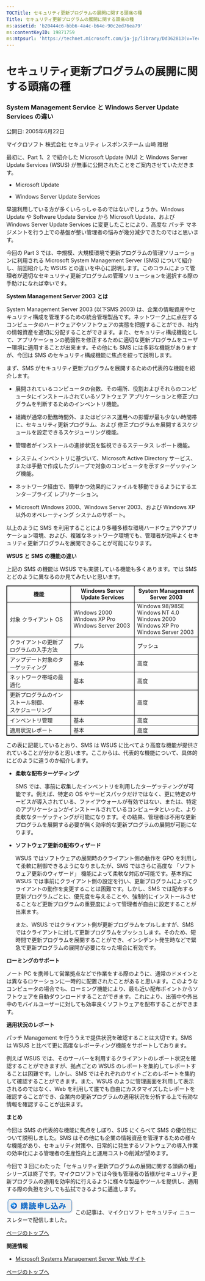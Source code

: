 ```yaml
---
TOCTitle: セキュリティ更新プログラムの展開に関する頭痛の種
Title: セキュリティ更新プログラムの展開に関する頭痛の種
ms:assetid: 'b20444c6-bbb6-4a4c-b64e-90c2ed76ea79'
ms:contentKeyID: 19871759
ms:mtpsurl: 'https://technet.microsoft.com/ja-jp/library/Dd362813(v=TechNet.10)'
---
```


セキュリティ更新プログラムの展開に関する頭痛の種
================================================

### System Management Service と Windows Server Update Services の違い

公開日: 2005年6月22日

マイクロソフト 株式会社 セキュリティ レスポンスチーム 山崎 雅樹

最初に、Part 1、2 で紹介した Microsoft Update (MU) と Windows Server Update Services (WSUS) が無事に公開されたことをご案内させていただきます。

-   Microsoft Update

-   Windows Server Update Services

早速利用している方が多くいらっしゃるのではないでしょうか。Windows Update や Software Update Service から Microsoft Update、および Windows Server Update Services に変更したことにより、高度な パッチ マネジメントを行う上での基盤が整い管理者の悩みが幾分減少できたのではと思います。

今回の Part 3 では、中規模、大規模環境で更新プログラムの管理ソリューションに利用される Microsoft System Management Server (SMS) について紹介し、前回紹介した WSUS との違いを中心に説明します。このコラムによって管理者が適切なセキュリティ更新プログラムの管理ソリューションを選択する際の手助けになれば幸いです。

**System Management Server 2003** **とは**

System Management Server 2003 (以下SMS 2003) は、企業の情報資産やセキュリティ構成を管理するための統合管理製品です。ネットワーク上に点在するコンピュータのハードウェアやソフトウェアの実態を把握することができ、社内の情報資産を適切に分配することができます。また、セキュリティ構成機能として、アプリケーションの脆弱性を修正するために適切な更新プログラムをユーザー環境に適用することが出来ます。その他にも SMS には多彩な機能がありますが、今回は SMS のセキュリティ構成機能に焦点を絞って説明します。

まず、SMS がセキュリティ更新プログラムを展開するための代表的な機能を紹介します。

-   展開されているコンピュータの台数、その場所、役割およびそれらのコンピュータにインストールされているソフトウェア アプリケーションと修正プログラムを判断するためのインベントリ機能。

-   組織が通常の勤務時間外、またはビジネス運用への影響が最も少ない時間帯に、セキュリティ更新プログラム、および 修正プログラムを展開するスケジュールを設定できるスケジューリング機能。

-   管理者がインストールの進捗状況を監視できるステータス レポート機能。

-   システム インベントリに基づいて、Microsoft Active Directory サービス、または手動で作成したグループで対象のコンピュータを示すターゲッティング機能。

-   ネットワーク経由で、簡単かつ効果的にファイルを移動できるようにするエンタープライズ レプリケーション。

-   Microsoft Windows 2000、Windows Server 2003、および Windows XP 以外のオペレーティング システムのサポート。

以上のように SMS を利用することにより多種多様な環境ハードウェアやアプリケーション環境、および、複雑なネットワーク環境でも、管理者が効率よくセキュリティ更新プログラムを展開できることが可能になります。

**WSUS** **と** **SMS** **の機能の違い**

上記の SMS の機能は WSUS でも実装している機能も多くあります。では SMS とどのように異なるのか見てみたいと思います。

 
<table style="border:1px solid black;">
<colgroup>
<col width="33%" />
<col width="33%" />
<col width="33%" />
</colgroup>
<thead>
<tr class="header">
<th style="border:1px solid black;" >機能</th>
<th style="border:1px solid black;" >Windows Server Update Services</th>
<th style="border:1px solid black;" >System Management Server 2003</th>
</tr>
</thead>
<tbody>
<tr class="odd">
<td style="border:1px solid black;">対象 クライアント OS</td>
<td style="border:1px solid black;">Windows 2000<br />
Windows XP Pro<br />
Windows Server 2003</td>
<td style="border:1px solid black;">Windows 98/98SE<br />
Windows NT 4.0<br />
Windows 2000<br />
Windows XP Pro<br />
Windows Server 2003</td>
</tr>
<tr class="even">
<td style="border:1px solid black;">クライアントの更新プログラムの入手方法</td>
<td style="border:1px solid black;">プル</td>
<td style="border:1px solid black;">プッシュ</td>
</tr>
<tr class="odd">
<td style="border:1px solid black;">アップデート対象のターゲッティング</td>
<td style="border:1px solid black;">基本</td>
<td style="border:1px solid black;">高度</td>
</tr>
<tr class="even">
<td style="border:1px solid black;">ネットワーク帯域の最適化</td>
<td style="border:1px solid black;">基本</td>
<td style="border:1px solid black;">高度</td>
</tr>
<tr class="odd">
<td style="border:1px solid black;">更新プログラムのインストール制御、<br />
スケジューリング</td>
<td style="border:1px solid black;">基本</td>
<td style="border:1px solid black;">高度</td>
</tr>
<tr class="even">
<td style="border:1px solid black;">インベントリ管理</td>
<td style="border:1px solid black;">基本</td>
<td style="border:1px solid black;">高度</td>
</tr>
<tr class="odd">
<td style="border:1px solid black;">適用状況レポート</td>
<td style="border:1px solid black;">基本</td>
<td style="border:1px solid black;">高度</td>
</tr>
</tbody>
</table>
  
この表に記載しているとおり、SMS は WSUS に比べてより高度な機能が提供されていることが分かると思います。ここからは、代表的な機能について、具体的にどのように違うのか紹介します。
  
-   **柔軟な配布ターゲティング**
  
    SMS では、事前に収集したインベントリを利用したターゲッティングが可能です。例えば、特定の OS やサービスパックだけではなく、更に特定のサービスが導入されている、ファイアウォールが有効ではない、または、特定のアプリケーションがインストールされているコンピュータといった、より柔軟なターゲッティングが可能になります。その結果、管理者は不用な更新プログラムを展開する必要が無く効率的な更新プログラムの展開が可能になります。
  
-   **ソフトウェア更新の配布ウィザード**
  
    WSUS ではソフトウェアの展開時のクライアント側の動作を GPO を利用して柔軟に制御できるようになりましたが、SMS ではさらに高度な 「ソフトウェア更新のウィザード」 機能によって柔軟な対応が可能です。基本的に WSUS では事前にクライアント側の設定を行い、更新プログラムによってクライアントの動作を変更することは困難です。しかし、SMS では配布する更新プログラムごとに、優先度を与えることや、強制的にインストールさせることなど更新プログラムの重要度によって管理者が自由に設定することが出来ます。
  
    また、WSUS ではクライアント側が更新プログラムをプルしますが、SMS ではクライアントに対して更新プログラムをプッシュします。そのため、短時間で更新プログラムを展開することができ、インシデント発生時などで緊急で更新プログラムの展開が必要になった場合に有効です。
  
**ローミングのサポート**
  
ノート PC を携帯して営業拠点などで作業をする際のように、通常のドメインとは異なるロケーションに一時的に配置されたことがあると思います。このようなコンピュータの場合でも、ローミング機能により、最も近い配布ポイントからソフトウェアを自動ダウンロードすることができます。これにより、出張中や外出中のモバイルユーザーに対しても効率良くソフトウェアを配布することができます。
  
**適用状況のレポート**
  
パッチ Management を行ううえで提供状況を確認することは大切です。SMS は WSUS と比べて更に高度なレポーティング機能をサポートしております。
  
例えば WSUS では、そのサーバーを利用するクライアントのレポート状況を確認することができますが、拠点ごとの WSUS のレポートを集約してレポートすることは困難です。しかし、SMS ではそれぞれのサイトごとのレポートを集約して確認することができます。また、WSUS のように管理画面を利用して表示されるのではなく、Web を利用して誰でも自由にカスタマイズしたレポートを確認することができ、企業内の更新プログラムの適用状況を分析する上で有効な情報を確認することが出来ます。
  
**まとめ**
  
今回は SMS の代表的な機能に焦点をしぼり、SUS にくらべて SMS の優位性について説明しました。SMS はその他にも企業の情報資産を管理するための様々な機能があり、セキュリティ対策や、日常的に発生するソフトウェアの導入作業の効率化による管理者の生産性向上と運用コストの削減が望めます。
  
今回で 3 回にわたった「セキュリティ更新プログラムの展開に関する頭痛の種」シリーズは終了です。マイクロソフトでは今後も管理者の皆様がセキュリティ更新プログラムの適用を効率的に行えるように様々な製品やツールを提供し、適用する際の負担を少しでも払拭できるように邁進します。
  
[![](images/Dd362813.btn_reg_today(ja-jp,TechNet.10).jpg)](https://technet.microsoft.com/ja-jp/library/d2607610-3137-420b-9bbf-2552bec68922(v=TechNet.10))  
この記事は、マイクロソフト セキュリティ ニュースレターで配信しました。
  
[](#mainsection)[ページのトップへ](#mainsection)
  
**関連情報**
  
-   [Microsoft Systems Management Server Web サイト](https://www.microsoft.com/japan/smserver/default.mspx)
  
[](#mainsection)[ページのトップへ](#mainsection)
